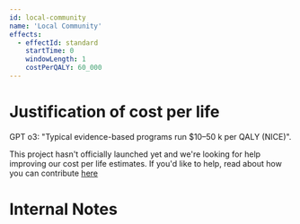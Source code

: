 ```yaml
---
id: local-community
name: 'Local Community'
effects:
  - effectId: standard
    startTime: 0
    windowLength: 1
    costPerQALY: 60_000
---
```


# Justification of cost per life

GPT o3: "Typical evidence-based programs run $10–50 k per QALY (NICE)".

This project hasn't officially launched yet and we're looking for help improving our cost per life estimates.
If you'd like to help, read about how you can contribute [here](https://github.com/impactlist/impactlist/blob/master/CONTRIBUTING.md)

# Internal Notes
